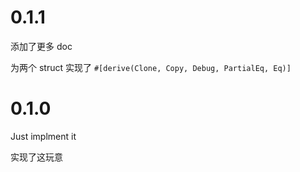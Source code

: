 # 0.1.1

添加了更多 doc

为两个 struct 实现了 `#[derive(Clone, Copy, Debug, PartialEq, Eq)]`

# 0.1.0

Just implment it

实现了这玩意
